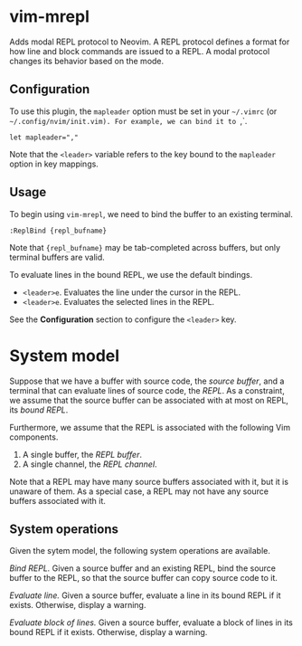 # vim-mrepl

Adds modal REPL protocol to Neovim. A REPL protocol defines a format for how
line and block commands are issued to a REPL. A modal protocol changes its
behavior based on the mode.

## Configuration

To use this plugin, the `mapleader` option must be set in your `~/.vimrc` (or 
`~/.config/nvim/init.vim). For example, we can bind it to `,`.

```
let mapleader=","
```

Note that the `<leader>` variable refers to the key bound to the `mapleader`
option in key mappings.

## Usage

To begin using `vim-mrepl`, we need to bind the buffer to an existing terminal.

```
:ReplBind {repl_bufname}
```

Note that `{repl_bufname}` may be tab-completed across buffers, but only
terminal buffers are valid.

To evaluate lines in the bound REPL, we use the default bindings.

- `<leader>e`. Evaluates the line under the cursor in the REPL.
- `<leader>e`. Evaluates the selected lines in the REPL.

See the **Configuration** section to configure the `<leader>` key.

# System model

Suppose that we have a buffer with source code, the _source buffer_, and a
terminal that can evaluate lines of source code, the _REPL_. As a constraint, we
assume that the source buffer can be associated with at most on REPL, its _bound
REPL_.

Furthermore, we assume that the REPL is associated with the following Vim
components.

1. A single buffer, the _REPL buffer_.
2. A single channel, the _REPL channel_.

Note that a REPL may have many source buffers associated with it, but it is
unaware of them. As a special case, a REPL may not have any source buffers
associated with it.

## System operations

Given the sytem model, the following system operations are available.

*Bind REPL.* Given a source buffer and an existing REPL, bind the source buffer
to the REPL, so that the source buffer can copy source code to it.

*Evaluate line.* Given a source buffer, evaluate a line in its bound REPL if it
exists. Otherwise, display a warning.

*Evaluate block of lines.* Given a source buffer, evaluate a block of lines in
its bound REPL if it exists. Otherwise, display a warning.

